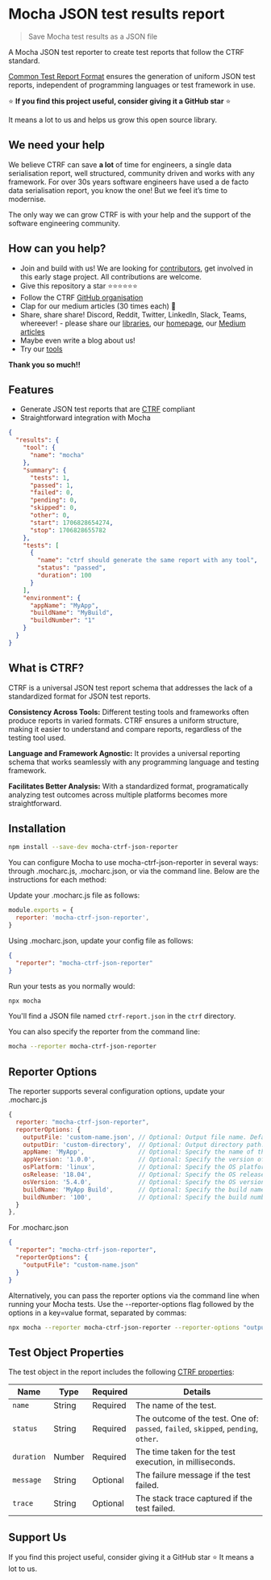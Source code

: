 # Mocha JSON test results report

> Save Mocha test results as a JSON file

A Mocha JSON test reporter to create test reports that follow the CTRF standard.

[Common Test Report Format](https://ctrf.io) ensures the generation of uniform JSON test reports, independent of programming languages or test framework in use.

⭐ **If you find this project useful, consider giving it a GitHub star** ⭐

It means a lot to us and helps us grow this open source library.

## We need your help

We believe CTRF can save **a lot** of time for engineers, a single data serialisation report, well structured, community driven and works with any framework. For over 30s years software engineers have used a de facto data serialisation report, you know the one! But we feel it’s time to modernise.

The only way we can grow CTRF is with your help and the support of the software engineering community.

## How can you help?

- Join and build with us! We are looking for [contributors](https://github.com/ctrf-io), get involved in this early stage project. All contributions are welcome.
- Give this repository a star ⭐⭐⭐⭐⭐⭐
- Follow the CTRF [GitHub organisation](https://github.com/ctrf-io)
- Clap for our medium articles (30 times each) 👏
- Share, share share! Discord, Reddit, Twitter, LinkedIn, Slack, Teams, whereever! - please share our [libraries](https://github.com/orgs/ctrf-io/repositories), our [homepage](https://www.ctrf.io/), our [Medium articles](https://medium.com/@ma11hewthomas)
- Maybe even write a blog about us!
- Try our [tools](https://github.com/orgs/ctrf-io/repositories)

**Thank you so much!!**

## Features

- Generate JSON test reports that are [CTRF](https://ctrf.io) compliant
- Straightforward integration with Mocha


```json
{
  "results": {
    "tool": {
      "name": "mocha"
    },
    "summary": {
      "tests": 1,
      "passed": 1,
      "failed": 0,
      "pending": 0,
      "skipped": 0,
      "other": 0,
      "start": 1706828654274,
      "stop": 1706828655782
    },
    "tests": [
      {
        "name": "ctrf should generate the same report with any tool",
        "status": "passed",
        "duration": 100
      }
    ],
    "environment": {
      "appName": "MyApp",
      "buildName": "MyBuild",
      "buildNumber": "1"
    }
  }
}
```

## What is CTRF?

CTRF is a universal JSON test report schema that addresses the lack of a standardized format for JSON test reports.

**Consistency Across Tools:** Different testing tools and frameworks often produce reports in varied formats. CTRF ensures a uniform structure, making it easier to understand and compare reports, regardless of the testing tool used.

**Language and Framework Agnostic:** It provides a universal reporting schema that works seamlessly with any programming language and testing framework.

**Facilitates Better Analysis:** With a standardized format, programatically analyzing test outcomes across multiple platforms becomes more straightforward.

## Installation

```bash
npm install --save-dev mocha-ctrf-json-reporter
```

You can configure Mocha to use mocha-ctrf-json-reporter in several ways: through .mocharc.js, .mocharc.json, or via the command line. Below are the instructions for each method:

Update your .mocharc.js file as follows:

```javascript
module.exports = {
  reporter: 'mocha-ctrf-json-reporter',
}
```

Using .mocharc.json, update your config file as follows:

```json
{
  "reporter": "mocha-ctrf-json-reporter"
}
```

Run your tests as you normally would:

```bash
npx mocha
```

You'll find a JSON file named `ctrf-report.json` in the `ctrf` directory.

You can also specify the reporter from the command line:

```bash
mocha --reporter mocha-ctrf-json-reporter
```

## Reporter Options

The reporter supports several configuration options, update your .mocharc.js

```javascript
{
  reporter: "mocha-ctrf-json-reporter",
  reporterOptions: {
    outputFile: 'custom-name.json', // Optional: Output file name. Defaults to 'ctrf-report.json'.
    outputDir: 'custom-directory',  // Optional: Output directory path. Defaults to 'ctrf'.
    appName: 'MyApp',               // Optional: Specify the name of the application under test.
    appVersion: '1.0.0',            // Optional: Specify the version of the application under test.
    osPlatform: 'linux',            // Optional: Specify the OS platform.
    osRelease: '18.04',             // Optional: Specify the OS release version.
    osVersion: '5.4.0',             // Optional: Specify the OS version.
    buildName: 'MyApp Build',       // Optional: Specify the build name.
    buildNumber: '100',             // Optional: Specify the build number.
  }
},

```

For .mocharc.json

```json
{
  "reporter": "mocha-ctrf-json-reporter",
  "reporterOptions": {
    "outputFile": "custom-name.json"
  }
}
```

Alternatively, you can pass the reporter options via the command line when running your Mocha tests. Use the --reporter-options flag followed by the options in a key=value format, separated by commas:

```bash
npx mocha --reporter mocha-ctrf-json-reporter --reporter-options "outputFile=custom-name.json,outputDir=custom-directory,appName=MyApp,appVersion=1.0.0"
```

## Test Object Properties

The test object in the report includes the following [CTRF properties](https://ctrf.io/docs/schema/test):

| Name       | Type   | Required | Details                                                                             |
| ---------- | ------ | -------- | ----------------------------------------------------------------------------------- |
| `name`     | String | Required | The name of the test.                                                               |
| `status`   | String | Required | The outcome of the test. One of: `passed`, `failed`, `skipped`, `pending`, `other`. |
| `duration` | Number | Required | The time taken for the test execution, in milliseconds.                             |
| `message`  | String | Optional | The failure message if the test failed.                                             |
| `trace`    | String | Optional | The stack trace captured if the test failed.                                        |

## Support Us

If you find this project useful, consider giving it a GitHub star ⭐ It means a lot to us.
